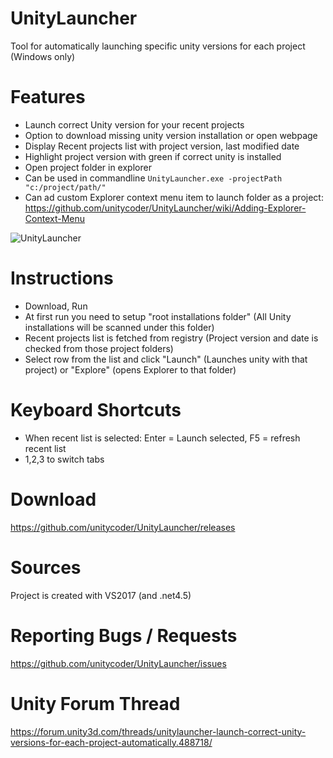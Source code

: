 # UnityLauncher

Tool for automatically launching specific unity versions for each project (Windows only)

# Features
- Launch correct Unity version for your recent projects
- Option to download missing unity version installation or open webpage
- Display Recent projects list with project version, last modified date
- Highlight project version with green if correct unity is installed
- Open project folder in explorer
- Can be used in commandline `UnityLauncher.exe -projectPath "c:/project/path/"`
- Can ad custom Explorer context menu item to launch folder as a project: https://github.com/unitycoder/UnityLauncher/wiki/Adding-Explorer-Context-Menu

![UnityLauncher](https://user-images.githubusercontent.com/5438317/29217186-8b059f5c-7ee3-11e7-9cd4-0280e4b78dc4.jpg "UnityLauncher")

# Instructions
- Download, Run
- At first run you need to setup "root installations folder" (All Unity installations will be scanned under this folder)
- Recent projects list is fetched from registry (Project version and date is checked from those project folders)
- Select row from the list and click "Launch" (Launches unity with that project) or "Explore" (opens Explorer to that folder)

# Keyboard Shortcuts
- When recent list is selected: Enter = Launch selected, F5 = refresh recent list
- 1,2,3 to switch tabs

# Download
https://github.com/unitycoder/UnityLauncher/releases

# Sources
Project is created with VS2017 (and .net4.5)

# Reporting Bugs / Requests
https://github.com/unitycoder/UnityLauncher/issues


# Unity Forum Thread
https://forum.unity3d.com/threads/unitylauncher-launch-correct-unity-versions-for-each-project-automatically.488718/
